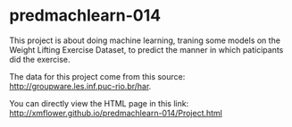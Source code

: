 # predmachlearn-014

This project is about doing machine learning, traning some models on the Weight Lifting Exercise Dataset, to predict the manner in which paticipants did the exercise. <br>

The data for this project come from this source: <br> 
http://groupware.les.inf.puc-rio.br/har. 

You can directly view the HTML page in this link: <br>
http://xmflower.github.io/predmachlearn-014/Project.html
